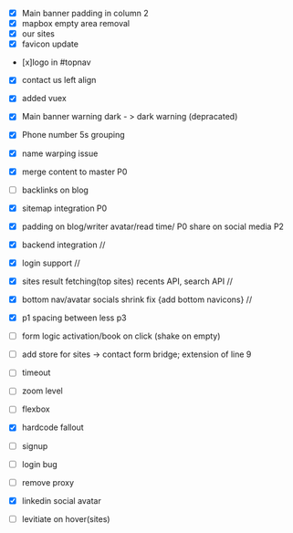 - [x] Main banner padding in column 2
- [x] mapbox empty area removal
- [x] our sites
- [x] favicon update
- [x]logo in #topnav
- [x] contact us left align
- [x] added vuex

- [x] Main banner warning dark - > dark warning (depracated)
- [x] Phone number 5s grouping
- [x] name warping issue
- [x] merge content to master P0
- [ ] backlinks on blog
- [x] sitemap integration P0
- [x] padding on blog/writer avatar/read time/ P0 share on social media P2
- [x] backend integration //
- [x] login support //
- [x] sites result fetching(top sites) recents API, search API //
- [x] bottom nav/avatar socials shrink fix {add bottom navicons} //
- [x] p1 spacing between less p3

- [ ] form logic activation/book on click (shake on empty)
- [ ] add store for sites -> contact form bridge; extension of line 9

- [ ] timeout
- [ ] zoom level
- [ ] flexbox
- [x] hardcode fallout
- [ ] signup
- [ ] login bug
- [ ] remove proxy
- [x] linkedin social avatar
 
- [ ] levitiate on hover(sites)
